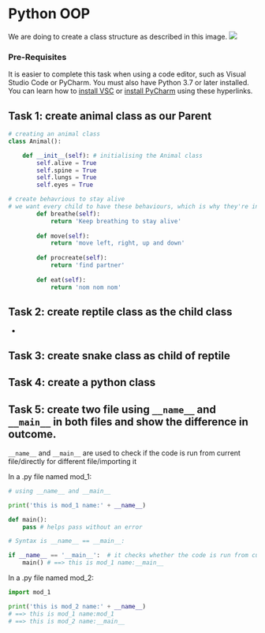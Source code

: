 # Python OOP
We are doing to create a class structure as described in this image. 
![](https://cdn.discordapp.com/attachments/767793850529087489/773856554373611560/OOP_python.png)

### Pre-Requisites 
It is easier to complete this task when using a code editor, such as Visual Studio Code or PyCharm. You must also have Python 3.7 or later installed. You can learn how to [install VSC](https://docs.microsoft.com/en-us/visualstudio/install/install-visual-studio?view=vs-2019) or [install PyCharm](https://www.jetbrains.com/help/pycharm/quick-start-guide.html) using these hyperlinks. 

## __Task 1__: create animal class as our Parent

```python
# creating an animal class
class Animal():

    def __init__(self): # initialising the Animal class
        self.alive = True
        self.spine = True
        self.lungs = True
        self.eyes = True

# create behavrious to stay alive
# we want every child to have these behaviours, which is why they're indented in the __init__
        def breathe(self):
            return 'Keep breathing to stay alive'
        
        def move(self):
            return 'move left, right, up and down'
        
        def procreate(self):
            return 'find partner'
        
        def eat(self):
            return 'nom nom nom'
```

## __Task 2__: create reptile class as the child class 
- 

## __Task 3__: create snake class as child of reptile

## __Task 4__: create a python class

## __Task 5__: create two file using `__name__` and `__main__` in both files and show the difference in outcome.

`__name__` and `__main__` are used to check if the code is run from current file/directly for different file/importing it

In a .py file named mod_1:
```python
# using __name__ and __main__ 

print('this is mod_1 name:' + __name__)

def main():
    pass # helps pass without an error

# Syntax is __name__ == __main__:

if __name__ == '__main__':  # it checks whether the code is run from current file
    main() # ==> this is mod_1 name:__main__
``` 

In a .py file named mod_2:

```python
import mod_1

print('this is mod_2 name:' + __name__)
# ==> this is mod_1 name:mod_1
# ==> this is mod_2 name:__main__
```